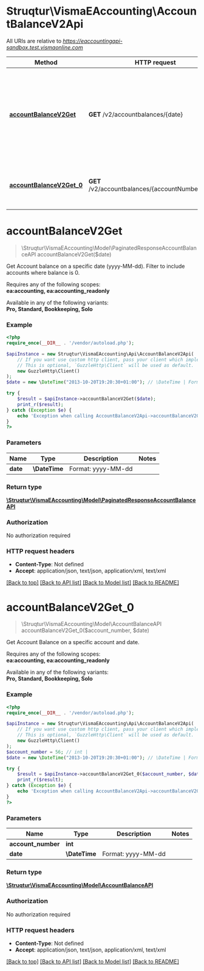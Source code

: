 # Struqtur\VismaEAccounting\AccountBalanceV2Api

All URIs are relative to *https://eaccountingapi-sandbox.test.vismaonline.com*

Method | HTTP request | Description
------------- | ------------- | -------------
[**accountBalanceV2Get**](AccountBalanceV2Api.md#accountBalanceV2Get) | **GET** /v2/accountbalances/{date} | Get Account balance on a specific date (yyyy-MM-dd). Filter to include accounts where balance is 0.
[**accountBalanceV2Get_0**](AccountBalanceV2Api.md#accountBalanceV2Get_0) | **GET** /v2/accountbalances/{accountNumber}/{date} | Get Account Balance on a specific account and date.


# **accountBalanceV2Get**
> \Struqtur\VismaEAccounting\Model\PaginatedResponseAccountBalanceAPI accountBalanceV2Get($date)

Get Account balance on a specific date (yyyy-MM-dd). Filter to include accounts where balance is 0.

<p>Requires any of the following scopes: <br><b>ea:accounting, ea:accounting_readonly</b></p><p>Available in any of the following variants: <br><b>Pro, Standard, Bookkeeping, Solo</b></p>

### Example
```php
<?php
require_once(__DIR__ . '/vendor/autoload.php');

$apiInstance = new Struqtur\VismaEAccounting\Api\AccountBalanceV2Api(
    // If you want use custom http client, pass your client which implements `GuzzleHttp\ClientInterface`.
    // This is optional, `GuzzleHttp\Client` will be used as default.
    new GuzzleHttp\Client()
);
$date = new \DateTime("2013-10-20T19:20:30+01:00"); // \DateTime | Format: yyyy-MM-dd

try {
    $result = $apiInstance->accountBalanceV2Get($date);
    print_r($result);
} catch (Exception $e) {
    echo 'Exception when calling AccountBalanceV2Api->accountBalanceV2Get: ', $e->getMessage(), PHP_EOL;
}
?>
```

### Parameters

Name | Type | Description  | Notes
------------- | ------------- | ------------- | -------------
 **date** | **\DateTime**| Format: yyyy-MM-dd |

### Return type

[**\Struqtur\VismaEAccounting\Model\PaginatedResponseAccountBalanceAPI**](../Model/PaginatedResponseAccountBalanceAPI.md)

### Authorization

No authorization required

### HTTP request headers

 - **Content-Type**: Not defined
 - **Accept**: application/json, text/json, application/xml, text/xml

[[Back to top]](#) [[Back to API list]](../../README.md#documentation-for-api-endpoints) [[Back to Model list]](../../README.md#documentation-for-models) [[Back to README]](../../README.md)

# **accountBalanceV2Get_0**
> \Struqtur\VismaEAccounting\Model\AccountBalanceAPI accountBalanceV2Get_0($account_number, $date)

Get Account Balance on a specific account and date.

<p>Requires any of the following scopes: <br><b>ea:accounting, ea:accounting_readonly</b></p><p>Available in any of the following variants: <br><b>Pro, Standard, Bookkeeping, Solo</b></p>

### Example
```php
<?php
require_once(__DIR__ . '/vendor/autoload.php');

$apiInstance = new Struqtur\VismaEAccounting\Api\AccountBalanceV2Api(
    // If you want use custom http client, pass your client which implements `GuzzleHttp\ClientInterface`.
    // This is optional, `GuzzleHttp\Client` will be used as default.
    new GuzzleHttp\Client()
);
$account_number = 56; // int | 
$date = new \DateTime("2013-10-20T19:20:30+01:00"); // \DateTime | Format: yyyy-MM-dd

try {
    $result = $apiInstance->accountBalanceV2Get_0($account_number, $date);
    print_r($result);
} catch (Exception $e) {
    echo 'Exception when calling AccountBalanceV2Api->accountBalanceV2Get_0: ', $e->getMessage(), PHP_EOL;
}
?>
```

### Parameters

Name | Type | Description  | Notes
------------- | ------------- | ------------- | -------------
 **account_number** | **int**|  |
 **date** | **\DateTime**| Format: yyyy-MM-dd |

### Return type

[**\Struqtur\VismaEAccounting\Model\AccountBalanceAPI**](../Model/AccountBalanceAPI.md)

### Authorization

No authorization required

### HTTP request headers

 - **Content-Type**: Not defined
 - **Accept**: application/json, text/json, application/xml, text/xml

[[Back to top]](#) [[Back to API list]](../../README.md#documentation-for-api-endpoints) [[Back to Model list]](../../README.md#documentation-for-models) [[Back to README]](../../README.md)

